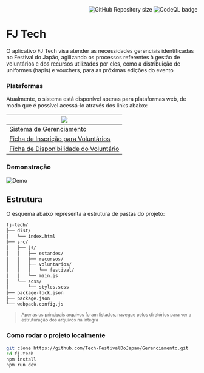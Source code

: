 <div align="right">
  <img alt="GitHub Repository size" src="https://img.shields.io/github/repo-size/Tech-FestivalDoJapao/Gerenciamento">
  <img alt="CodeQL badge" src="https://github.com/Tech-FestivalDoJapao/Gerenciamento/actions/workflows/github-code-scanning/codeql/badge.svg?branch=main">
</div>

# FJ Tech
O aplicativo FJ Tech visa atender as necessidades gerenciais identificadas no Festival do Japão, agilizando os processos referentes à gestão de voluntários e dos recursos utilizados por eles, como a distribuição de uniformes (hapis) e vouchers, para as próximas edições do evento

### Plataformas
Atualmente, o sistema está disponível apenas para plataformas web, de modo que é possível acessá-lo através dos links abaixo:

| ![](https://img.shields.io/badge/Web-black.svg?style=for-the-badge&logo=google-chrome) | 
| -------- | 
| [Sistema de Gerenciamento](https://tech-festivaldojapao.github.io/Gerenciamento) | 
| [Ficha de Inscrição para Voluntários](https://tech-festivaldojapao.github.io/Gerenciamento/voluntario.html) |
| [Ficha de Disponibilidade do Voluntário](https://tech-festivaldojapao.github.io/Gerenciamento/horas.html) |

### Demonstração
![Demo](https://github.com/Tech-FestivalDoJapao/Gerenciamento/assets/164685231/49769f94-ac78-4758-a180-92aa8f8a4909)

## Estrutura 
O esquema abaixo representa a estrutura de pastas do projeto:
```sh
fj-tech/
├── dist/
│   └── index.html
├── src/
│   ├── js/
│   │   ├── estandes/
│   │   ├── recursos/
│   │   ├── voluntarios/
│   │   │   └── festival/
│   │   └── main.js
│   └── scss/
│       └── styles.scss
├── package-lock.json
├── package.json
└── webpack.config.js
```
> <small>Apenas os principais arquivos foram listados, navegue pelos diretórios para ver a estruturação dos arquivos na íntegra</small>

### Como rodar o projeto localmente
```sh
git clone https://github.com/Tech-FestivalDoJapao/Gerenciamento.git
cd fj-tech
npm install
npm run dev
```